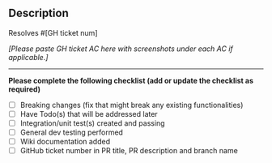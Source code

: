 ## Description
Resolves #[GH ticket num]
  
*[Please paste GH ticket AC here with screenshots under each AC if applicable.]*


--------

**Please complete the following checklist (add or update the checklist as required)**

- [ ] Breaking changes (fix that might break any existing functionalities)
- [ ] Have Todo(s) that will be addressed later
- [ ] Integration/unit test(s) created and passing 
- [ ] General dev testing performed
- [ ] Wiki documentation added
- [ ] GitHub ticket number in PR title, PR description and branch name
